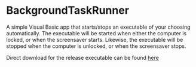 # BackgroundTaskRunner

A simple Visual Basic app that starts/stops an executable of your choosing automatically.
The executable will be started when either the computer is locked, or when the screensaver starts.
Likewise, the executable will be stopped when the computer is unlocked, or when the screensaver stops.

Direct download for the release executable can be found [here](https://github.com/jospete/BackgroundTaskRunner/blob/master/Release/BackgroundTaskRunner.exe)
